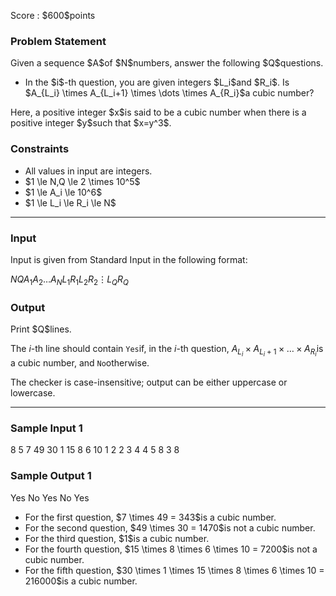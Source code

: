 
<div>

<span>

<span>

<p>
Score : $600$points
</p>

<div>

<section>

### **Problem Statement**

<p>
Given a sequence $A$of $N$numbers, answer the following $Q$questions.
</p>

<ul>

<li>
In the $i$-th question, you are given integers $L_i$and $R_i$. Is $A_{L_i} \times A_{L_i+1} \times \dots \times A_{R_i}$a cubic number?
</li>

</ul>

<p>
Here, a positive integer $x$is said to be a cubic number when there is a positive integer $y$such that $x=y^3$.
</p>

</section>

</div>

<div>

<section>

### **Constraints**

<ul>

<li>
All values in input are integers.
</li>

<li>
$1 \le N,Q \le 2 \times 10^5$
</li>

<li>
$1 \le A_i \le 10^6$
</li>

<li>
$1 \le L_i \le R_i \le N$
</li>

</ul>

</section>

</div>

---

<div>

<div>

<section>

### **Input**

<p>
Input is given from Standard Input in the following format:
</p>

<div>

$N$$Q$$A_1$$A_2$$\dots$$A_N$$L_1$$R_1$$L_2$$R_2$$\vdots$$L_Q$$R_Q$
</div>

</section>

</div>

<div>

<section>

### **Output**

<p>
Print $Q$lines.

The $i$-th line should contain `Yes`if, in the $i$-th question, $A_{L_i} \times A_{L_i+1} \times \dots \times A_{R_i}$is a cubic number, and `No`otherwise.

The checker is case-insensitive; output can be either uppercase or lowercase.
</p>

</section>

</div>

</div>

---

<div>

<section>

### **Sample Input 1**

<div>

8 5
7 49 30 1 15 8 6 10
1 2
2 3
4 4
5 8
3 8

</div>

</section>

</div>

<div>

<section>

### **Sample Output 1**

<div>

Yes
No
Yes
No
Yes

</div>

<ul>

<li>
For the first question, $7 \times 49 = 343$is a cubic number.
</li>

<li>
For the second question, $49 \times 30 = 1470$is not a cubic number.
</li>

<li>
For the third question, $1$is a cubic number.
</li>

<li>
For the fourth question, $15 \times 8 \times 6 \times 10 = 7200$is not a cubic number.
</li>

<li>
For the fifth question, $30 \times 1 \times 15 \times 8 \times 6 \times 10 = 216000$is a cubic number.
</li>

</ul>

</section>

</div>

</span>

</span>

</div>
